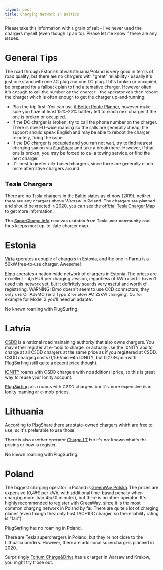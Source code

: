 ```yaml
---
layout: post
title: Charging Network In Baltics
---
```


Please take this information with a grain of salt - I've never used the chargers
myself (even though I plan to). Please let me know if there are any issues.

# General Tips

The road through Estonia/Latvia/Lithuania/Poland is very good in terms of road quality,
but there are no chargers with "great" reliability - usually it's just one stand
with one AC plug and one DC plug. If it's broken or occupied, be prepared for a fallback
plan to find alternative charger. However often it's enough to call the number
on the charger - the operator can then reboot the charger which is often enough to
get the charger up-and-running.

* Plan the trip first. You can use [A Better Route Planner](abetterrouteplanner.com/), however
  make sure you have at least 15%-20% battery left to reach next charger if the one
  is broken or occupied.
* If the DC charger is broken, try to call the phone number on the charger. There is
  now EU-wide roaming so the calls are generally cheap; the support should speak English
  and may be able to reboot the charger remotely, fixing the issue.
* If the DC charger is occupied and you can not wait, try to find nearest
  charging station via [PlugShare](https://www.plugshare.com/)
  and take a break there. However, if that one is broken, you may be
  forced to call a towing service, or find the next charger.
* It's best to prefer city-based chargers, since there are generally much more
  alternative chargers around.

## Tesla Chargers

There are no Tesla chargers in the Baltic states as of now (2019), neither there are any chargers
above Warsaw in Poland. The chargers are planned and should be erected in 2020,
you can see the [official Tesla Charger Map](https://www.tesla.com/fi_FI/findus/) to get more information.

The [SuperCharge.info](https://supercharge.info/map) receives updates from Tesla
user community and thus keeps most up-to-date charger map.

# Estonia

[Virta](https://virta.webapp.virtaglobal.com/) operates a couple of chargers in Estonia,
and the one in Parnu is a 50kW free-to-use charger. Awesome!

[Elmo](http://elmo.ee/charging-network/) operates a nation-wide network of chargers
in Estonia. The prices are excellent - 4,5 EUR per charging session, regardless
of kWh used. I haven't used this network yet, but it definitely sounds very useful
and worth of registering. WARNING: Elmo doesn't seem to use CCD connectors,
they only use CHAdeMO (and Type 2 for slow AC 22kW charging).
So for example for Model 3 you'll need an adapter.

No known roaming with PlugSurfing.

# Latvia

[CSDD](https://www.csdd.lv/en/) is a national road mainaining authority that
also owns chargers.
You may either register at [e-mobi](https://portal.e-mobi.lv/lv/sakumlapa/) to charge,
or actually use the IONITY app to charge at all
CSDD chargers at the same price as if you registered at CSDD.
CSDD charging costs 0,15€/min
with IONITY, but 0,273€/min with PlugSurfing (still quite a decent price though).

[IONITY](https://ionity.eu) roams with CSDD chargers with no additional price,
so this is great way to reuse your Ionity account.

[PlugSurfing](https://www.plugsurfing.com/map) also roams with CSDD chargers but
it's more expensive than Ionity roaming or e-mobi prices.

# Lithuania

According to PlugShare there are state-owned chargers which are free to use, so
it's preferable to use those.

There is also another operator [Charge LT](http://bit.ly/Charge-LT) but it's not known
what's the pricing or how to register.

No known roaming with PlugSurfing.

# Poland

The biggest charging operator in Poland is [GreenWay Polska](https://greenwaypolska.pl/en/).
The prices are expensive (0,49€ per kWh, with additional time-based penalty when charging more
than 45/60 minutes), but there is no other operator. It's highly recommended
to register with GreenWay, since it is the most common charging network in Poland by far.
There are quite a lot of charging
places (even though they only host 1AC+1DC charger, so the reliability rating is "fair").

PlugSurfing has no roaming in Poland.

There are Tesla superchargers in Poland, but they're not close to the Lithuania
borders. However, there are additional superchargers planned in 2020.

Surprisingly [Fortum Charge&Drive](https://map.chargedrive.com/en/) has a charger
in Warsaw and Krakow, you might try those out.
